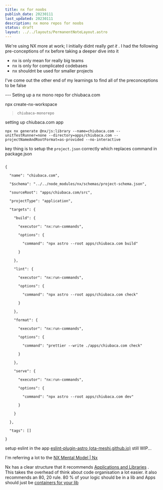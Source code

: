 ```yaml
---
title: nx for noobs
publish_date: 20230111
last_updated: 20230111
description: nx mono repos for noobs
status: draft
layout: ../../layouts/PermanentNoteLayout.astro
---
```



We're using NX more at work; I initially didnt really _get it_ . I had the following pre-conceptions of nx before taking a deeper dive into it

- nx is only mean for really big teams 
- nx is only for complicated codebases
- nx shouldnt be used for smaller projects


I've come out the other end of my learnings to find all of the preconceptions to be false


--- Seting up a nx mono repo for chiubaca.com

npx create-nx-workspace

> `chiubaca-monorepo`


setting up chiubaca.com app 
```
npx nx generate @nx/js:library --name=chiubaca.com --unitTestRunner=none --directory=apps/chiubaca.com --projectNameAndRootFormat=as-provided --no-interactive 
```

key thing is to setup the `project.json` correctly which replaces command in package.json
```

{

  "name": "chiubaca.com",

  "$schema": "../../node_modules/nx/schemas/project-schema.json",

  "sourceRoot": "apps/chiubaca.com/src",

  "projectType": "application",

  "targets": {

    "build": {

      "executor": "nx:run-commands",

      "options": {

        "command": "npx astro --root apps/chiubaca.com build"

      }

    },

    "lint": {

      "executor": "nx:run-commands",

      "options": {

        "command": "npx astro --root apps/chiubaca.com check"

      }

    },

    "format": {

      "executor": "nx:run-commands",

      "options": {

        "command": "prettier --write ./apps/chiubaca.com check"

      }

    },

    "serve": {

      "executor": "nx:run-commands",

      "options": {

        "command": "npx astro --root apps/chiubaca.com dev"

      }

    }

  },

  "tags": []

}
```

setup eslint in the app [eslint-plugin-astro (ota-meshi.github.io)](https://ota-meshi.github.io/eslint-plugin-astro/user-guide/)
still WIP...

I'm referring a lot to the [NX Mental Model | Nx](https://nx.dev/concepts/mental-model)

Nx has a clear structure that it  recommends [Applications and Libraries](https://nx.dev/concepts/more-concepts/applications-and-libraries) . This takes the overhead of think about  code organisation a lot easier. it also recommends an 80, 20 rule.  80 % of your logic should be in a lib and Apps should just be [containers for your lib](https://nx.dev/concepts/more-concepts/applications-and-libraries#mental-model)